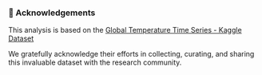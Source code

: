 ### 📌 Acknowledgements  

This analysis is based on the [Global Temperature Time Series - Kaggle Dataset](https://www.kaggle.com/datasets/ianpetrustan/global-temperature-time-series) 

We gratefully acknowledge their efforts in collecting, curating, and sharing this invaluable dataset with the research community.  
